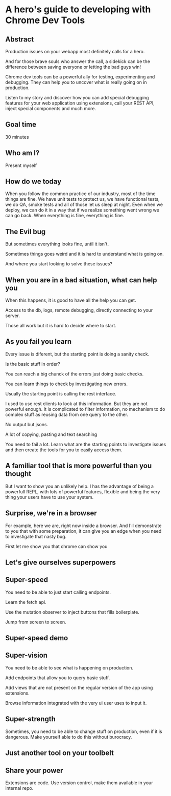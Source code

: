 # A hero's guide to developing with Chrome Dev Tools

## Abstract

Production issues on your webapp most definitely calls for a hero.

And for those brave souls who answer the call, a sidekick can be the difference between saving everyone or letting the bad guys win!

Chrome dev tools can be a powerful ally for testing, experimenting and debugging. They can help you to uncover what is really going on in production.

Listen to my story and discover how you can add special debugging features for your web application using extensions, call your REST API, inject special components and much more.

## Goal time
30 minutes

## Who am I?

Present myself

## How do we today

When you follow the common practice of our industry, most of the time things are fine.
We have unit tests to protect us, we have functional tests, we do QA, smoke tests and all of those let us sleep at night.
Even when we deploy, we can do it in a way that if we realize something went wrong we can go back.
When everything is fine, everything is fine.

## The Evil bug

But sometimes everything looks fine, until it isn't. 

Sometimes things goes weird and it is hard to understand what is going on.

And where you start looking to solve these issues? 

## When you are in a bad situation, what can help you

When this happens, it is good to have all the help you can get. 

Access to the db, logs, remote debugging, directly connecting to your server.

Those all work but it is hard to decide where to start.

## As you fail you learn

Every issue is diferent, but the starting point is doing a sanity check.

Is the basic stuff in order?

You can reach a big chunck of the errors just doing basic checks.

You can learn things to check by investigating new errors.

Usually the starting point is calling the rest interface.

I used to use rest clients to look at this information. 
But they are not powerful enough. It is complicated to filter information,
no mechanism to do complex stuff as reusing data from one query to the other.

No output but jsons.

A lot of copying, pasting and text searching

You need to fail a lot. Learn what are the starting points
to investigate issues and then create the tools for you to easily access them.


## A familiar tool that is more powerful than you thought

But I want to show you an unlikely help.
I has the advantage of being a powerfull REPL, with lots of powerful features,
flexible and being the very thing your users have to use your system.

## Surprise, we're in a browser

For example, here we are, right now inside a browser. And I'll demonstrate to you
that with some preparation, it can give you an edge when you need to investigate that nasty bug.

First let me show you that chrome can show you

## Let's give ourselves superpowers


## Super-speed

You need to be able to just start calling endpoints.

Learn the fetch api.

Use the mutation observer to inject buttons that fills boilerplate.

Jump from screen to screen.

## Super-speed demo

## Super-vision

You need to be able to see what is happening on production.

Add endpoints that allow you to query basic stuff.

Add views that are not present on the regular version of the app using extensions.

Browse information integrated with the very ui user uses to input it.

## Super-strength

Sometimes, you need to be able to change stuff on production, even if it is dangerous.
Make yourself able to do this without burocracy.

## Just another tool on your toolbelt

## Share your power

Extensions are code. Use version control, make them available in your internal repo.